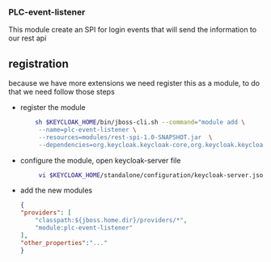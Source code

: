 ### PLC-event-listener

This module create an SPI for login events that will send the information to our rest api

## registration
because we have more extensions we need register this as a module, to do that we need follow those steps


* register the module
  ```bash
      sh $KEYCLOAK_HOME/bin/jboss-cli.sh --command="module add \
       --name=plc-event-listener \
       --resources=modules/rest-spi-1.0-SNAPSHOT.jar  \
       --dependencies=org.keycloak.keycloak-core,org.keycloak.keycloak-server-spi,org.keycloak.keycloak-server-spi-private,javax.api,javax.ws.rs.api,org.jboss.resteasy.resteasy-jaxrs,org.jboss.logging"
  ```
* configure the module, open keycloak-server file
    ```bash
         vi $KEYCLOAK_HOME/standalone/configuration/keycloak-server.json
    ```
* add the new modules
    ```json
    {
    "providers": [
        "classpath:${jboss.home.dir}/providers/*",
        "module:plc-event-listener"
    ],
    "other_properties":"..."
  }
    ```